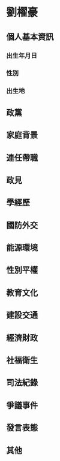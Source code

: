 # 劉櫂豪

## 個人基本資訊

### 出生年月日

### 性別

### 出生地

## 政黨

## 家庭背景

## 連任帶職

## 政見

## 學經歷

## 國防外交

## 能源環境

## 性別平權

## 教育文化

## 建設交通

## 經濟財政

## 社福衛生

## 司法紀錄

## 爭議事件

## 發言表態

## 其他
